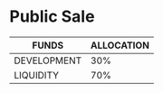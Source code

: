 # Public Sale

| FUNDS       | ALLOCATION |
| ----------- | ---------- |
| DEVELOPMENT | 30%        |
| LIQUIDITY   | 70%        |
